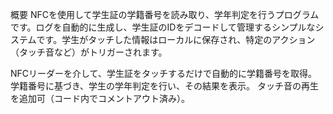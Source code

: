 概要
NFCを使用して学生証の学籍番号を読み取り、学年判定を行うプログラムです。ログを自動的に生成し、学生証のIDをデコードして管理するシンプルなシステムです。学生がタッチした情報はローカルに保存され、特定のアクション（タッチ音など）がトリガーされます。

NFCリーダーを介して、学生証をタッチするだけで自動的に学籍番号を取得。
学籍番号に基づき、学生の学年判定を行い、その結果を表示。
タッチ音の再生を追加可（コード内でコメントアウト済み）。
